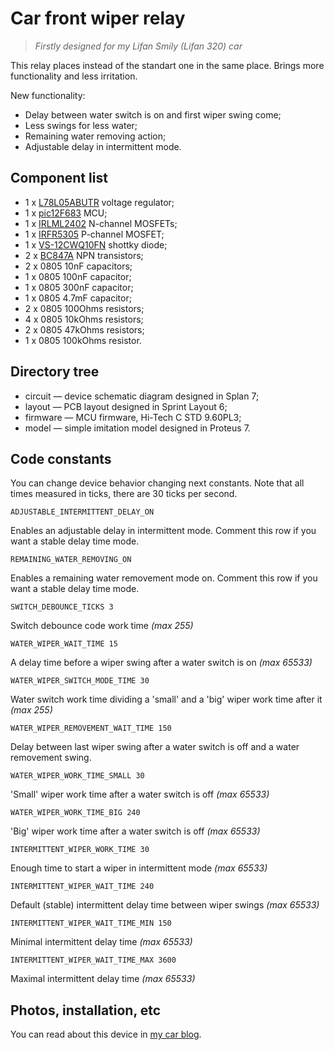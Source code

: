 Car front wiper relay
=====================

> *Firstly designed for my Lifan Smily (Lifan 320) car*

This relay places instead of the standart one in the same place. Brings more functionality and less irritation.

New functionality:
 - Delay between water switch is on and first wiper swing come;
 - Less swings for less water;
 - Remaining water removing action;
 - Adjustable delay in intermittent mode.


Component list
--------------
 - 1 x [L78L05ABUTR] voltage regulator;
 - 1 x [pic12F683] MCU;
 - 1 x [IRLML2402] N-channel MOSFETs;
 - 1 x [IRFR5305] P-channel MOSFET;
 - 1 x [VS-12CWQ10FN] shottky diode;
 - 2 x [BC847A] NPN transistors;
 - 2 x 0805 10nF capacitors;
 - 1 x 0805 100nF capacitor;
 - 1 x 0805 300nF capacitor;
 - 1 x 0805 4.7mF capacitor;
 - 2 x 0805 100Ohms resistors;
 - 4 x 0805 10kOhms resistors;
 - 2 x 0805 47kOhms resistors;
 - 1 x 0805 100kOhms resistor.

Directory tree
--------------
 - circuit — device schematic diagram designed in Splan 7;
 - layout — PCB layout designed in Sprint Layout 6;
 - firmware — MCU firmware, Hi-Tech C STD 9.60PL3;
 - model — simple imitation model designed in Proteus 7.

Code constants
--------------

You can change device behavior changing next constants. Note that all times measured in ticks, there are 30 ticks per second.

`ADJUSTABLE_INTERMITTENT_DELAY_ON`

Enables an adjustable delay in intermittent mode. Comment this row if you want a stable delay time mode.

`REMAINING_WATER_REMOVING_ON`

Enables a remaining water removement mode on. Comment this row if you want a stable delay time mode.

`SWITCH_DEBOUNCE_TICKS 3`

Switch debounce code work time *(max 255)*

`WATER_WIPER_WAIT_TIME 15`

A delay time before a wiper swing after a water switch is on *(max 65533)*

`WATER_WIPER_SWITCH_MODE_TIME 30`

Water switch work time dividing a 'small' and a 'big' wiper work time after it *(max 255)*

`WATER_WIPER_REMOVEMENT_WAIT_TIME 150`

Delay between last wiper swing after a water switch is off and a water removement swing.

`WATER_WIPER_WORK_TIME_SMALL 30`

'Small' wiper work time after a water switch is off *(max 65533)*

`WATER_WIPER_WORK_TIME_BIG 240`

'Big' wiper work time after a water switch is off *(max 65533)*

`INTERMITTENT_WIPER_WORK_TIME 30`

Enough time to start a wiper in intermittent mode *(max 65533)*

`INTERMITTENT_WIPER_WAIT_TIME 240`

Default (stable) intermittent delay time between wiper swings *(max 65533)*

`INTERMITTENT_WIPER_WAIT_TIME_MIN 150`

Minimal intermittent delay time *(max 65533)*

`INTERMITTENT_WIPER_WAIT_TIME_MAX 3600`

Maximal intermittent delay time *(max 65533)*

Photos, installation, etc
-------------------------
You can read about this device in [my car blog](http://www.drive2.ru/l/4194615/).





[L78L05ABUTR]:http://www.st.com/st-web-ui/static/active/en/resource/technical/document/datasheet/CD00000446.pdf
[pic12F683]:http://ww1.microchip.com/downloads/en/devicedoc/41211d_.pdf
[IRLML2402]:http://www.irf.com/product-info/datasheets/data/irlml2402.pdf
[IRML9301]:http://www.irf.com/product-info/datasheets/data/irlml9301pbf.pdf
[IRFR5305]:http://www.irf.com/product-info/datasheets/data/irfr5305pbf.pdf
[VS-12CWQ10FN]:http://www.vishay.com/docs/94135/12cwq10f.pdf
[BC847A]:http://www.nxp.com/documents/data_sheet/BC847_SER.pdf